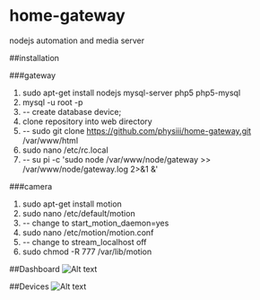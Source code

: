 # home-gateway
nodejs automation and media server


##installation

###gateway
1. sudo apt-get install nodejs mysql-server php5 php5-mysql
2. mysql -u root -p
3. -- create database device;
15. clone repository into web directory
16. -- sudo git clone https://github.com/physiii/home-gateway.git /var/www/html
13. sudo nano /etc/rc.local
14. -- su pi -c 'sudo node /var/www/node/gateway >> /var/www/node/gateway.log 2>&1 &'

###camera
1. sudo apt-get install motion
10. sudo nano /etc/default/motion
11. -- change to start_motion_daemon=yes
12. sudo nano /etc/motion/motion.conf
13. -- change to stream_localhost off
14. sudo chmod -R 777 /var/lib/motion

##Dashboard
![Alt text](https://github.com/physiii/media-server/blob/master/screenshots/Screenshot%20from%202015-12-30%2012-35-47.png "Dashboard")

##Devices
![Alt text](https://github.com/physiii/media-server/blob/master/screenshots/Screenshot%20from%202015-12-31%2022-34-49.png "Devices")
